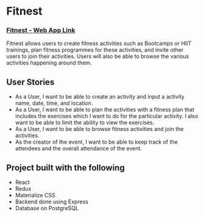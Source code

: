 # Fitnest
### [Fitnest - Web App Link](https://fitnest.herokuapp.com/)
 Fitnest allows users to create fitness activities such as Bootcamps or HIIT trainings, plan fitness programmes for these activities, and invite other users to join their activities. Users will also be able to browse the various activities happening around them.

## User Stories
- As a User, I want to be able to create an activity and input a activity name, date, time, and location.
- As a User, I want to be able to plan the activities with a fitness plan that includes the exercises which I want to do for the particular activity. I also want to be able to limit the ability to view the exercises.
- As a User, I want to be able to browse fitness activities and join the activities.
- As the creator of the event, I want to be able to keep track of the attendees and the overall attendance of the event.

## Project built with the following
- React
- Redux
- Materialize CSS
- Backend done using Express
- Database on PostgreSQL
